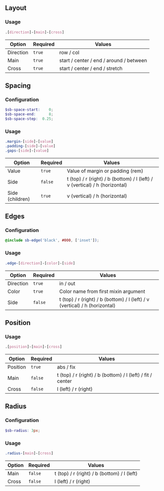 ## Layout

### Usage

```scss
.[direction]-[main]-[cross]
```

Option    | Required | Values
----------|----------|-------
Direction |  `true`  | row / col
Main      |  `true`  | start / center / end / around / between
Cross     |  `true`  | start / center / end / stretch

## Spacing

### Configuration

```scss
$sb-space-start:    0;
$sb-space-end:      8;
$sb-space-step:  0.25;
```

### Usage

```scss
.margin-[side]-[value]
.padding-[side]-[value]
.gaps-[side]-[value]
```

Option          | Required | Values
----------------|----------|-------
Value           | `true`  | Value of margin or padding (rem)
Side            | `false`  | t (top) / r (right) / b (bottom) / l (left) / v (vertical) / h (horizontal)
Side (children) | `true`   | v (vertical) / h (horizontal)

## Edges

### Configuration

```scss
@include sb-edge('black', #000, ['inset']);
```

### Usage

```scss
.edge-[direction]-[color]-[side]
```

Option    | Required | Values
----------|----------|-------
Direction | `true`   | in / out
Color     | `true`   | Color name from first mixin argument
Side      | `false`  | t (top) / r (right) / b (bottom) / l (left) / v (vertical) / h (horizontal)

## Position

### Usage

```scss
.[position]-[main]-[cross]
```

Option    | Required | Values
----------|----------|-------
Position  | `true`   | abs / fix
Main      | `false`  | t (top) / r (right) / b (bottom) / l (left) / fit / center
Cross     | `false`  | l (left) / r (right)

## Radius

### Configuration

```scss
$sb-radius: 3px;
```

### Usage

```scss
.radius-[main]-[cross]
```

Option    | Required | Values
----------|----------|-------
Main      | `false`  | t (top) / r (right) / b (bottom) / l (left)
Cross     | `false`  | l (left) / r (right)
